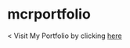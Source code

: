 # mcrportfolio

< Visit My Portfolio by clicking [here](https://chamal1120.github.io/mcrportfolio/) 
